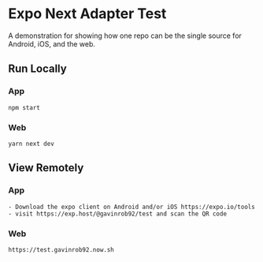 # Expo Next Adapter Test

A demonstration for showing how one repo can be the single source for Android, iOS, and the web.

## Run Locally

### App

```
npm start
```

### Web

```
yarn next dev
```

## View Remotely

### App

```
- Download the expo client on Android and/or iOS https://expo.io/tools
- visit https://exp.host/@gavinrob92/test and scan the QR code
```

### Web

```
https://test.gavinrob92.now.sh
```
